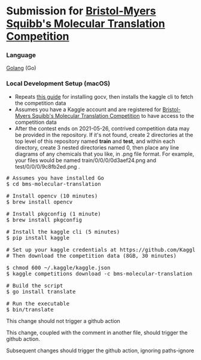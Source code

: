 Submission for [Bristol-Myers Squibb's Molecular Translation Competition](https://www.kaggle.com/c/bms-molecular-translation/)
============
### Language
[Golang](https://golang.org/) (Go)
### Local Development Setup (macOS)
+ Repeats [this guide](https://gocv.io/getting-started/macos/) for installing gocv, then installs the kaggle cli to fetch the competition data
+ Assumes you have a Kaggle account and are registered for [Bristol-Myers Squibb's Molecular Translation Competition](https://www.kaggle.com/c/bms-molecular-translation/) to have access to the competition data
+ After the contest ends on 2021-05-26, contrived competition data may be provided in the repository. If it's not found, create 2 directories at the top level of this repository named **train** and **test**, and within each directory, create 3 nested directories named 0, then place any line diagrams of any chemicals that you like, in .png file format. For example, your files would be named train/0/0/0/0d3aef24.png and test/0/0/0/9c8fb2ed.png . 
<pre>
# Assumes you have installed Go
$ cd bms-molecular-translation

# Install opencv (10 minutes)
$ brew install opencv

# Install pkgconfig (1 minute)
$ brew install pkgconfig

# Install the kaggle cli (5 minutes)
$ pip install kaggle

# Set up your kaggle credentials at https://github.com/Kaggle/kaggle-api#api-credentials
# Then download the competition data (8GB, 30 minutes)

$ chmod 600 ~/.kaggle/kaggle.json
$ kaggle competitions download -c bms-molecular-translation

# Build the script
$ go install translate

# Run the executable
$ bin/translate
</pre>

This change should not trigger a github action

This change, coupled with the comment in another file, should trigger
the github action. 

Subsequent changes should trigger the github action, ignoring paths-ignore
